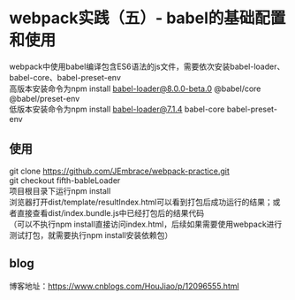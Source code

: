 # webpack实践（五）- babel的基础配置和使用
webpack中使用babel编译包含ES6语法的js文件，需要依次安装babel-loader、babel-core、babel-preset-env    
高版本安装命令为npm install babel-loader@8.0.0-beta.0 @babel/core @babel/preset-env    
低版本安装命令为npm install babel-loader@7.1.4 babel-core babel-preset-env        

## 使用
git clone https://github.com/JEmbrace/webpack-practice.git    
git checkout fifth-bableLoader    
项目根目录下运行npm install    
浏览器打开dist/template/resultIndex.html可以看到打包后成功运行的结果；或者直接查看dist/index.bundle.js中已经打包后的结果代码    
（可以不执行npm install直接访问index.html，后续如果需要使用webpack进行测试打包，就需要执行npm install安装依赖包）    
## blog    
博客地址：https://www.cnblogs.com/HouJiao/p/12096555.html